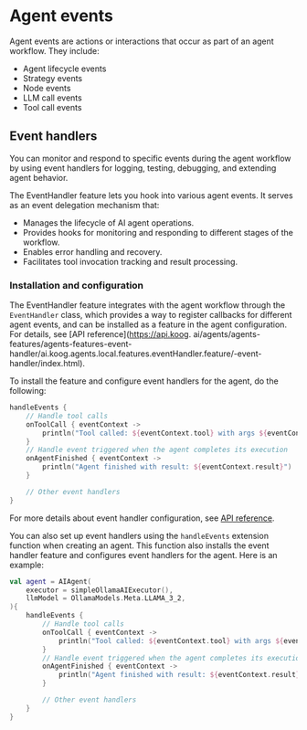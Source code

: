 # Agent events

Agent events are actions or interactions that occur as part of an agent workflow. They include:

- Agent lifecycle events
- Strategy events
- Node events
- LLM call events
- Tool call events

## Event handlers

You can monitor and respond to specific events during the agent workflow by using event handlers for logging, testing, debugging, and extending agent behavior.

The EventHandler feature lets you hook into various agent events. It serves as an event delegation mechanism that:

- Manages the lifecycle of AI agent operations.
- Provides hooks for monitoring and responding to different stages of the workflow.
- Enables error handling and recovery.
- Facilitates tool invocation tracking and result processing.

<!--## Key components

The EventHandler entity consists of five main handler types:

- Initialization handler that executes at the initialization of an agent run
- Result handler that processes successful results from agent operations
- Error handler that handles exceptions and errors that occur during execution
- Tool call listener that notifies when a tool is about to be invoked
- Tool result listener that processes the results after a tool has been called-->


### Installation and configuration

The EventHandler feature integrates with the agent workflow through the `EventHandler` class,
which provides a way to register callbacks for different agent events, and can be installed as a feature in the agent configuration. For details, see [API reference](https://api.koog.
ai/agents/agents-features/agents-features-event-handler/ai.koog.agents.local.features.eventHandler.feature/-event-handler/index.html).

To install the feature and configure event handlers for the agent, do the following:

<!--- INCLUDE
import ai.koog.agents.core.agent.AIAgent
import ai.koog.agents.features.eventHandler.feature.handleEvents
import ai.koog.prompt.executor.llms.all.simpleOllamaAIExecutor
import ai.koog.prompt.llm.OllamaModels

val agent = AIAgent(
    executor = simpleOllamaAIExecutor(),
    llmModel = OllamaModels.Meta.LLAMA_3_2,
) {
-->
<!--- SUFFIX 
} 
-->

```kotlin
handleEvents {
    // Handle tool calls
    onToolCall { eventContext ->
        println("Tool called: ${eventContext.tool} with args ${eventContext.toolArgs}")
    }
    // Handle event triggered when the agent completes its execution
    onAgentFinished { eventContext ->
        println("Agent finished with result: ${eventContext.result}")
    }

    // Other event handlers
}
```
<!--- KNIT example-events-01.kt -->

For more details about event handler configuration, see [API reference](https://api.koog.ai/agents/agents-features/agents-features-event-handler/ai.koog.agents.local.features.eventHandler.feature/-event-handler-config/index.html).

You can also set up event handlers using the `handleEvents` extension function when creating an agent.
This function also installs the event handler feature and configures event handlers for the agent. Here is an example:

<!--- INCLUDE
import ai.koog.agents.core.agent.AIAgent
import ai.koog.agents.features.eventHandler.feature.handleEvents
import ai.koog.prompt.executor.llms.all.simpleOllamaAIExecutor
import ai.koog.prompt.llm.OllamaModels
-->
```kotlin
val agent = AIAgent(
    executor = simpleOllamaAIExecutor(),
    llmModel = OllamaModels.Meta.LLAMA_3_2,
){
    handleEvents {
        // Handle tool calls
        onToolCall { eventContext ->
            println("Tool called: ${eventContext.tool} with args ${eventContext.toolArgs}")
        }
        // Handle event triggered when the agent completes its execution
        onAgentFinished { eventContext ->
            println("Agent finished with result: ${eventContext.result}")
        }

        // Other event handlers
    }
}
```
<!--- KNIT example-events-02.kt -->
